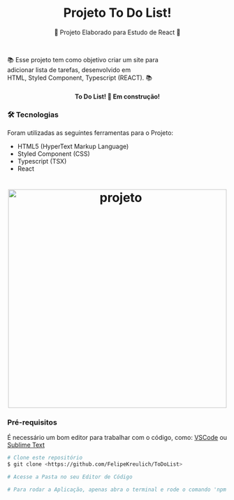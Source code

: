<h1 align="center">Projeto To Do List!</h1>

<p align="center">📰 Projeto Elaborado para Estudo de React 🚀</p>

<br>

<p align="left">
  📚 Esse projeto tem como objetivo criar um site para
  <br>
  adicionar lista de tarefas, desenvolvido em
  <br>
  HTML, Styled Component, Typescript (REACT). 📚
</p>

<h4 align="center"> 
  To Do List! 🚀 Em construção! 
</h4>

### 🛠 Tecnologias

Foram utilizadas as seguintes ferramentas para o Projeto:

- HTML5 (HyperText Markup Language)
- Styled Component (CSS)
- Typescript (TSX)
- React

<h1 align="center">
  <img width="500" alt="projeto" title="projeto" src="https://i.imgur.com/AQixu6a.png" />
</h1>

### Pré-requisitos

É necessário um bom editor para trabalhar com o código, como: [VSCode](https://code.visualstudio.com/) ou [Sublime Text](https://www.sublimetext.com/)

```bash
# Clone este repositório
$ git clone <https://github.com/FelipeKreulich/ToDoList>

# Acesse a Pasta no seu Editor de Código

# Para rodar a Aplicação, apenas abra o terminal e rode o comando 'npm start' para iniciar a aplicação no seu navegador!
```
